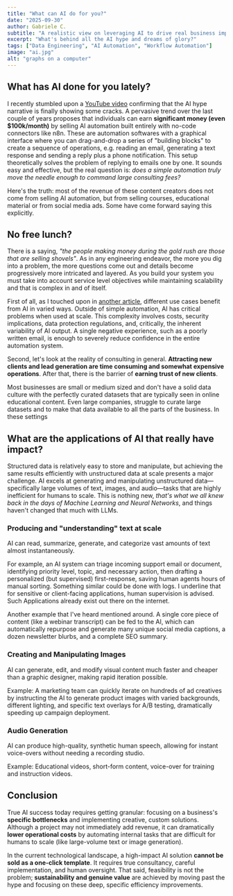 ```yaml
---
title: "What can AI do for you?"
date: "2025-09-30"
author: Gabriele C.
subtitle: "A realistic view on leveraging AI to drive real business impact"
excerpt: "What's behind all the AI hype and dreams of glory?"
tags: ["Data Engineering", "AI Automation", "Workflow Automation"]
image: "ai.jpg"
alt: "graphs on a computer"
---
```


## What has AI done for you lately?

I recently stumbled upon a [YouTube video](https://www.youtube.com/watch?v=Luw5AlD6is8) confirming that the AI hype narrative is finally showing some cracks. A pervasive trend over the last couple of years proposes that individuals can earn **significant money (even $100k/month)** by selling AI automation built entirely with no-code connectors like n8n. These are automation softwares with a graphical interface where you can drag-and-drop a series of "building blocks" to create a sequence of operations, e.g. reading an email, generating a text response and sending
a reply plus a phone notification. This setup theoretically solves the problem of replying to emails one by one. It sounds easy and effective, but the real question is: _does a simple automation truly move the needle enough to command large consulting fees?_

Here's the truth: most of the revenue of these content creators does not come from selling
AI automation, but from selling courses, educational material or from social media ads. Some have come forward
saying this explicitly.

## No free lunch?

There is a saying, _"the people making money during the gold rush are those that are selling shovels"_. As in any engineering
endeavor, the more you dig into a problem, the more questions come out and details become progressively more intricated
and layered. As you build your system you must take into account service level objectives while maintaining scalability and
that is complex in and of itself.

First of all, as I touched upon in [another article](https://ninebitssystems.com/blog/ai-in-data-engineering.md), different use cases benefit from AI in varied ways. Outside of simple automation, AI has critical problems when used at scale. This complexity involves costs, security implications, data protection regulations, and, critically, the inherent variability of AI output. A single negative experience, such as a poorly written email, is enough to severely reduce confidence in the entire automation system.

Second, let's look at the reality of consulting in general. **Attracting new clients and lead generation are
time consuming and somewhat expensive operations**. After that, there is the barrier of **earning trust of new clients**.

Most businesses are small or medium sized and don't have a solid data culture with the perfectly curated datasets
that are typically seen in online educational content. Even large companies, struggle to curate large datasets and to make that
data available to all the parts of the business. In these settings

## What are the applications of AI that really have impact?

Structured data is relatively easy to store and manipulate, but achieving the same results efficiently with unstructured data at scale presents a major challenge. AI excels at generating and manipulating unstructured data—specifically large volumes of text, images, and audio—tasks that are highly inefficient for humans to scale. This is nothing new, _that's what we all knew back in the days of Machine Learning and Neural Networks_, and things haven't changed that much with LLMs.

### Producing and "understanding" text at scale

AI can read, summarize, generate, and categorize vast amounts of text almost instantaneously.

For example, an AI system can triage incoming support email or document, identifying priority level, topic, and necessary action, then drafting a personalized (but supervised) first-response, saving human agents hours of manual sorting. Something similar could be done with logs. I underline that for sensitive or client-facing applications, human supervision is advised. Such Applications already exist out there on the internet.

Another example that I've heard mentioned around. A single core piece of content (like a webinar transcript) can be fed to the AI, which can automatically repurpose and generate many unique social media captions, a dozen newsletter blurbs, and a complete SEO summary.

### Creating and Manipulating Images

AI can generate, edit, and modify visual content much faster and cheaper than a graphic designer, making rapid iteration possible.

Example: A marketing team can quickly iterate on hundreds of ad creatives by instructing the AI to generate product images with varied backgrounds, different lighting, and specific text overlays for A/B testing, dramatically speeding up campaign deployment.

### Audio Generation

AI can produce high-quality, synthetic human speech, allowing for instant voice-overs without needing a recording studio.

Example: Educational videos, short-form content, voice-over for training and instruction videos.

## Conclusion

True AI success today requires getting granular: focusing on a business's **specific bottlenecks** and implementing creative, custom solutions. Although a project may not immediately add revenue, it can dramatically **lower operational costs** by automating internal tasks that are difficult for humans to scale (like large-volume text or image generation).

In the current technological landscape, a high-impact AI solution **cannot be sold as a one-click template**. It requires true consultancy, careful implementation, and human oversight. That said, feasibility is not the problem; **sustainability and genuine value** are achieved by moving past the hype and focusing on these deep, specific efficiency improvements.
